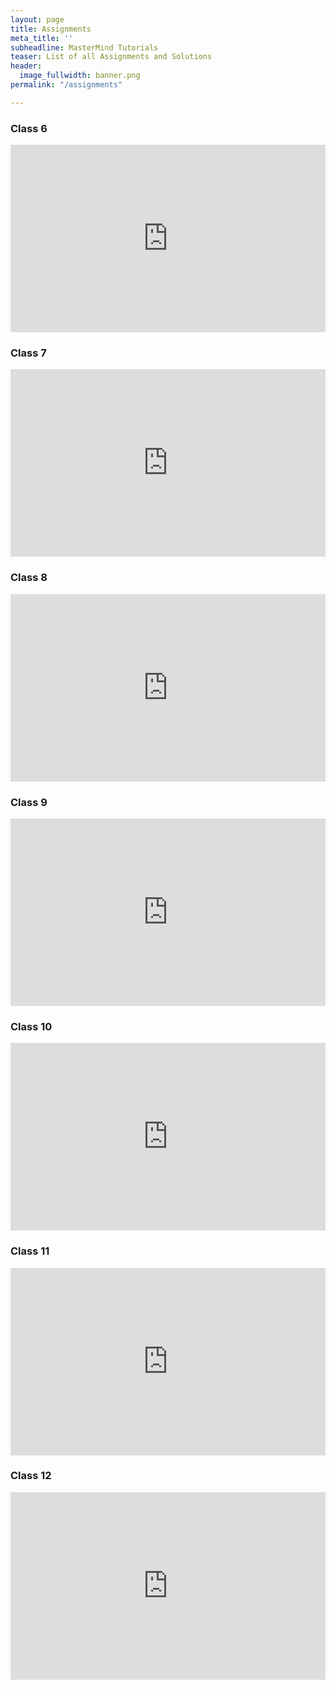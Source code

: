 ```yaml
---
layout: page
title: Assignments
meta_title: ''
subheadline: MasterMind Tutorials
teaser: List of all Assignments and Solutions
header:
  image_fullwidth: banner.png
permalink: "/assignments"

---
```

### Class 6

<iframe src="https://drive.google.com/embeddedfolderview?id=17slAHDnVdVMwlPAHGOFgv4wGEixl1cwm#list" style="width:100%; height:300px; border:0;"></iframe>

### Class 7

<iframe src="https://drive.google.com/embeddedfolderview?id=1IRy0jkW-MbFD0XFRCajN2-ukgJslWNqI#list" style="width:100%; height:300px; border:0;"></iframe>

### Class 8

<iframe src="https://drive.google.com/embeddedfolderview?id=11Ozs1pxS3nmDvQ9jmcldaxG9eUev2-Jp#list" style="width:100%; height:300px; border:0;"></iframe>

### Class 9

<iframe src="https://drive.google.com/embeddedfolderview?id=14PbCFRSUKnQVk1a3mxW-F0R2UBRXvS7v#list" style="width:100%; height:300px; border:0;"></iframe>

### Class 10

<iframe src="https://drive.google.com/embeddedfolderview?id=1bzFlHFIWbtmAJWW0PGkGjbIyT7NsZ4jx#list" style="width:100%; height:300px; border:0;"></iframe>

### Class 11

<iframe src="https://drive.google.com/embeddedfolderview?id=1Fr30KfcY5YQ_-VtCL5f7UjGw_eiDglqM#list" style="width:100%; height:300px; border:0;"></iframe>

### Class 12

<iframe src="https://drive.google.com/embeddedfolderview?id=1Mavk67zl8Y9uyzYONbezveNSehQ_Yrap#list" style="width:100%; height:300px; border:0;"></iframe>
